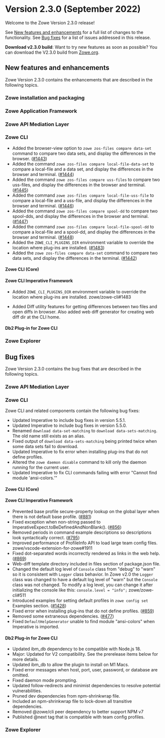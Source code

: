 # Version 2.3.0 (September 2022)

Welcome to the Zowe Version 2.3.0 release!

See [New features and enhancements](#new-features-and-enhancements) for a full list of changes to the functionality. See [Bug fixes](#bug-fixes) for a list of issues addressed in this release.

**Download v2.3.0 build**: Want to try new features as soon as possible? You can download the V2.3.0 build from [Zowe.org](https://www.zowe.org/download.html).

## New features and enhancements

Zowe Version 2.3.0 contains the enhancements that are described in the following topics.

### Zowe installation and packaging


### Zowe Application Framework


### Zowe API Mediation Layer


### Zowe CLI

- Added the browser-view option to `zowe zos-files compare data-set` command to compare two data sets, and display the differences in the browser. ([#1443](https://github.com/zowe/zowe-cli/issues/1443))
- Added the command `zowe zos-files compare local-file-data-set` to compare a local-file and a data set, and display the differences in the browser and terminal. ([#1444](https://github.com/zowe/zowe-cli/issues/1444))
- Added the command `zowe zos-files compare uss-files` to compare two uss-files, and display the differences in the browser and terminal. ([#1445](https://github.com/zowe/zowe-cli/issues/1445))
- Added the command `zowe zos-files compare local-file-uss-file` to compare a local-file and a uss-file, and display the differences in the browser and terminal. ([#1446](https://github.com/zowe/zowe-cli/issues/1446))
- Added the command `zowe zos-files compare spool-dd` to compare two spool-dds, and display the differences in the browser and terminal. ([#1447](https://github.com/zowe/zowe-cli/issues/1447))
- Added the command `zowe zos-files compare local-file-spool-dd` to compare a local-file and a spool-dd, and display the differences in the browser and terminal. ([#1448](https://github.com/zowe/zowe-cli/issues/1448))
- Added the `ZOWE_CLI_PLUGINS_DIR` environment variable to override the location where plug-ins are installed. ([#1483](https://github.com/zowe/zowe-cli/issues/1483))
- Added the `zowe zos-files compare data-set` command to compare two data sets, and display the differences in the terminal. ([#1442](https://github.com/zowe/zowe-cli/issues/1442))









#### Zowe CLI (Core)


#### Zowe CLI Imperative Framework

- Added `ZOWE_CLI_PLUGINS_DIR` environment variable to override the location where plug-ins are installed. zowe/zowe-cli#1483

- Added Diff utility features for getting differences between two files and open diffs in browser. Also added web diff generator for creating web diff dir at the CLI home.

#### Db2 Plug-in for Zowe CLI



### Zowe Explorer


## Bug fixes

Zowe Version 2.3.0 contains the bug fixes that are described in the following topics.

### Zowe API Mediation Layer


### Zowe CLI

Zowe CLI and related components contain the following bug fixes:

- Updated Imperative to include bug fixes in version 5.5.1.
- Updated Imperative to include bug fixes in version 5.5.0.
- Renamed `download data-set-matching` to `download data-sets-matching`. The old name still exists as an alias.
- Fixed output of `download data-sets-matching` being printed twice when some data sets fail to download.
- Updated Imperative to fix error when installing plug-ins that do not define profiles.
- Altered the `zowe daemon disable` command to kill only the daemon running for the current user.
- Updated Imperative to fix CLI commands failing with error "Cannot find module 'ansi-colors.'"








#### Zowe CLI (Core)

#### Zowe CLI Imperative Framework



- Prevented base profile secure-property lookup on the global layer when there is not default base profile. ([#881](https://github.com/zowe/imperative/issues/881))
- Fixed exception when non-string passed to ImperativeExpect.toBeDefinedAndNonBlank(). ([#856](https://github.com/zowe/imperative/issues/856))
- Removed periods in command example descriptions so descriptions look syntactically correct. ([#795](https://github.com/zowe/imperative/issues/795))
- Improved performance of ProfileInfo API to load large team config files. zowe/vscode-extension-for-zowe#1911
- Fixed dot-separated words incorrectly rendered as links in the web help. ([#869](https://github.com/zowe/imperative/issues/869))
- Web-diff template directory included in files section of package.json file.
- Changed the default log level of `Console` class from "debug" to "warn" so it is consistent with `Logger` class behavior. In Zowe v2.0 the `Logger` class was changed to have a default log level of "warn" but the `Console` class was not changed. To modify a log level, you can change it after initializing the console like this: `console.level = "info";` zowe/zowe-cli#511
- Introduced examples for setting default profiles in `zowe config set` Examples section. ([#1428](https://github.com/zowe/zowe-cli/issues/1428))
- Fixed error when installing plug-ins that do not define profiles. ([#859](https://github.com/zowe/imperative/issues/859))
- Removed some extraneous dependencies. ([#477](https://github.com/zowe/imperative/issues/477))
- Fixed `DefaultHelpGenerator` unable to find module "ansi-colors" when Imperative is imported.







#### Db2 Plug-in for Zowe CLI



- Updated ibm_db dependency to be compatible with Node.js 18.
- Major: Updated for V2 compatibility. See the prerelease items below for more details.
- Updated ibm_db to allow the plugin to install on M1 Macs.
- Fixed error messages when host, port, user, password, or database are omitted.
- Fixed daemon mode prompting.
- Updated follow-redirects and minimist dependencies to resolve potential vulnerabilities.
- Pruned dev dependencies from npm-shrinkwrap file.
- Included an npm-shrinkwrap file to lock-down all transitive dependencies.
- Removed @zowe/cli peer dependency to better support NPM v7
- Published @next tag that is compatible with team config profiles.








### Zowe Explorer
